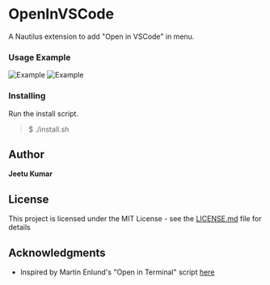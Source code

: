 # OpenInVSCode
A Nautilus extension to add "Open in VSCode" in menu. 

### Usage Example
![Example](https://github.com/i-am-g2/Nautilus-VSCode/Images/Ex1.png)
![Example](https://github.com/i-am-g2/Nautilus-VSCode/Images/Ex2.png)

### Installing

Run the install script.  
> $ ./install.sh


## Author

**Jeetu Kumar**

## License

This project is licensed under the MIT License - see the [LICENSE.md](LICENSE.md) file for details

## Acknowledgments
* Inspired by Martin Enlund's "Open in Terminal" script [here](https://gitlab.gnome.org/GNOME/nautilus-python/-/tree/master/examples)

